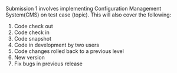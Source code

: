 Submission 1 involves implementing Configuration Management System(CMS) on test case (topic).
This will also cover the following:
1. Code check out
2. Code check in
3. Code snapshot
4. Code in development by two users
5. Code changes rolled back to a previous level
6. New version
7. Fix bugs in previous release
